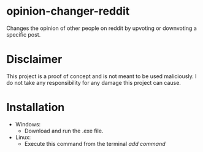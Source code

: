 # opinion-changer-reddit
Changes the opinion of other people on reddit by upvoting or downvoting a specific post.
# Disclaimer
This project is a proof of concept and is not meant to be used maliciously. I do not take any responsibility for any damage this project can cause.
# Installation
* Windows:
  * Download and run the .exe file.
* Linux:
  * Execute this command from the terminal *add command*

